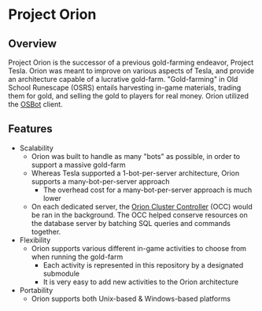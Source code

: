 # Project Orion

## Overview
Project Orion is the successor of a previous gold-farming endeavor, Project Tesla. Orion was meant to improve on various aspects of Tesla, 
and provide an architecture capable of a lucrative gold-farm. "Gold-farming" in Old School Runescape (OSRS) entails harvesting in-game materials,
trading them for gold, and selling the gold to players for real money. Orion utilized the [OSBot](https://osbot.org/forum/) client.

## Features
- Scalability
  - Orion was built to handle as many "bots" as possible, in order to support a massive gold-farm
  - Whereas Tesla supported a 1-bot-per-server architecture, Orion supports a many-bot-per-server approach
    - The overhead cost for a many-bot-per-server approach is much lower
  - On each dedicated server, the [Orion Cluster Controller](https://github.com/fmorris2/orion-cluster-controller) (OCC) would be ran in the background. The OCC helped conserve resources on the database server by batching SQL queries and commands together.
- Flexibility
  - Orion supports various different in-game activities to choose from when running the gold-farm
    - Each activity is represented in this repository by a designated submodule
    - It is very easy to add new activities to the Orion architecture
- Portability
  - Orion supports both Unix-based & Windows-based platforms
